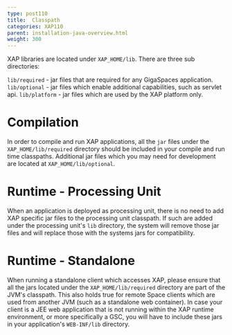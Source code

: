 ```yaml
---
type: post110
title:  Classpath
categories: XAP110
parent: installation-java-overview.html
weight: 300
---
```


XAP libraries are located under `XAP_HOME/lib`. There are three sub directories:

`lib/required` - jar files that are required for any GigaSpaces application.
`lib/optional` - jar files which enable additional capabilities, such as servlet api.
`lib/platform` - jar files which are used by the XAP platform only.

# Compilation

In order to compile and run XAP applications, all the `jar` files under the `XAP_HOME/lib/required` directory should be included in your compile and run time classpaths. Additional jar files which you may need for development are located at `XAP_HOME/lib/optional`.

# Runtime - Processing Unit

When an application is deployed as processing unit, there is no need to add XAP specific jar files to the processing unit classpath. If such are added under the processing unit's `lib` directory, the system will remove those jar files and will replace those with the systems jars for compatibility.

# Runtime - Standalone

When running a standalone client which accesses XAP, please ensure that all the jars located under the `XAP_HOME/lib/required` directory are part of the JVM's classpath. This also holds true for remote Space clients which are used from another JVM (such as a standalone web container). In case your client is a JEE web application that is not running within the XAP runtime environment, or more specifically a GSC, you will have to include these jars in your application's `WEB-INF/lib` directory.
